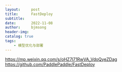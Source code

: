 ```yaml
---
layout:     post
title:      FastDeploy
subtitle:   
date:       2022-11-08
author:     bjmsong
header-img: 
catalog: true
tags:
    - 模型优化与部署
---
```

https://mp.weixin.qq.com/s/oHZ7l71RwVA_VdoQyeZDag
https://github.com/PaddlePaddle/FastDeploy
